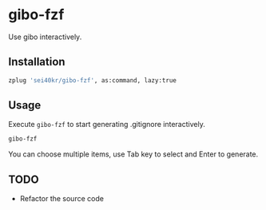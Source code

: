 # gibo-fzf

Use gibo interactively.

## Installation

```zsh
zplug 'sei40kr/gibo-fzf', as:command, lazy:true
```

## Usage

Execute `gibo-fzf` to start generating .gitignore interactively.

```sh
gibo-fzf
```

You can choose multiple items, use Tab key to select and Enter to generate.

## TODO

* Refactor the source code

